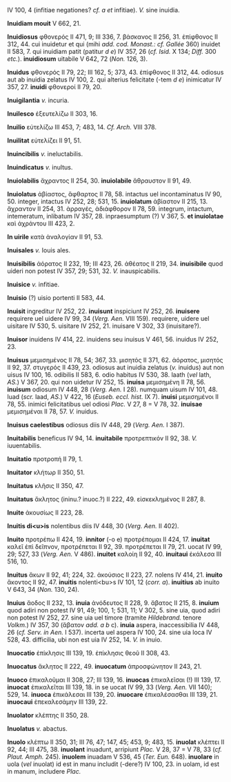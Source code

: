 IV 100, 4 (infitiae negationes? *cf. a et* infitiae). *V.* sine inuidia.

**Inuidiam mouit** V 662, 21.

**Inuidiosus** φθονερός II 471, 9; III 336, 7. βάσκανος II 256, 31.
ἐπίφθονος II 312, 44. cui inuidetur et qui (mihi *add. cod. Monast.: cf.
Gallée* 360) inuidet II 583, 7. qui inuidiam patit (patitur *d e*) IV
357, 26 (*cf. Isid.* X 134; *Diff.* 300 *etc.*). **inuidiosum** uitabile
V 642, 72 (*Non.* 126, 3).

**Inuidus** φθονερός II 79, 22; III 162, 5; 373, 43. ἐπίφθονος II 312,
44. odiosus aut ab inuidia zelatus IV 100, 2. qui alterius felicitate
(-tem *d e*) inimicatur IV 357, 27. **inuidi** φθονεροί II 79, 20.

**Inuigilantia** *v.* incuria.

**Inuilesco** ἐξευτελίζω II 303, 16.

**Inuilio** εὐτελίζω III 453, 7; 483, 14. *Cf. Arch.* VIII 378.

**Inuilitat** εὐτελίζει II 91, 51.

**Inuincibilis** *v.* ineluctabilis.

**Inuindicatus** *v.* inultus.

**Inuiolabilis** ἄχραντος II 254, 30. **inuiolabile** ἄθραυστον II 91,
49.

**Inuiolatus** ἀβίαστος, ἄφθαρτος II 78, 58. intactus uel incontaminatus
IV 90, 50. integer, intactus IV 252, 28; 531, 15. **inuiolatum**
ἀβίαστον II 215, 13. ἄχραντον II 254, 31. ἀρραγές, ἀδιάφθορον II 78, 59.
integrum, intactum, intemeratum, inlibatum IV 357, 28. inpraesumptum (?)
V 367, 5. **et inuiolatae** καὶ ἀχράντου III 423, 2.

**In uirile** κατὰ ἀναλογίαν II 91, 53.

**Inuisales** *v.* Iouis ales.

**Inuisibilis** ἀόρατος II 232, 19; III 423, 26. ἀθέατος II 219, 34.
**inuisibile** quod uideri non potest IV 357, 29; 531, 32. *V.*
inauspicabilis.

**Inuisice** *v.* infitiae.

**Inuisio** (?) uisio portenti II 583, 44.

**Inuisit** ingreditur IV 252, 22. **inuisunt** inspiciunt IV 252, 26.
**inuisere** requirere uel uidere IV 99, 34 (*Verg. Aen.* VIII 159).
requirere, uidere uel uisitare IV 530, 5. uisitare IV 252, 21. inuisare
V 302, 33 (inuisitare?).

**Inuisor** inuidens IV 414, 22. inuidens seu inuisus V 461, 56. inuidus
IV 252, 23.

**Inuisus** μεμισημένος II 78, 54; 367, 33. μισητός II 371, 62. ἀόρατος,
μισητός II 92, 37. στυγερός II 439, 23. odiosus aut inuidia zelatus
(*v.* inuidus) aut non uisus IV 100, 16. odibilis II 583, 6. odio
habitus IV 530, 38. laath (*vel* lath, *AS.*) V 367, 20. qui non uidetur
IV 252, 15. **inuisa** μεμισημένη II 78, 56. **inuisum** odiosum IV 448,
28 (*Verg. Aen.* I 28). numquam uisum IV 101, 48. luad (*scr.* laad,
*AS.*) V 422, 16 (*Euseb. eccl. hist.* IX 7). **inuisi** μεμισημένοι II
78, 55. inimici felicitatibus uel odiosi *Plac.* V 27, 8 = V 78, 32.
**inuisae** μεμισημέναι II 78, 57. *V.* inuidus.

**Inuisus caelestibus** odiosus diis IV 448, 29 (*Verg. Aen.* I 387).

**Inuitabilis** beneficus IV 94, 14. **inuitabile** προτρεπτικόν II 92,
38. *V.* iuuentabilis.

**Inuitatio** προτροπή II 79, 1.

**Inuitator** κλήτωρ II 350, 51.

**Inuitatus** κλῆσις II 350, 47.

**Inuitatus** ἄκλητος (ininu.? inuoc.?) II 222, 49. εἰσκεκλημένος II
287, 8.

**Inuite** ἀκουσίως II 223, 28.

**Inuitis di\<u\>is** nolentibus diis IV 448, 30 (*Verg. Aen.* II
402).

**Inuito** προτρέπω II 424, 19. **innitor** (-o e) προτρέπομαι II 424,
17. **inuitat** καλεῖ ἐπὶ δεῖπνον, προτρέπεται II 92, 39. προτρέπεται II
79, 21. uocat IV 99, 29; 527, 33 (*Verg. Aen.* V 486). **inuitet**
καλοίη II 92, 40. **inuitaui** ἐκάλεσα III 516, 10.

**Inuitus** ἄκων II 92, 41; 224, 32. ἀκούσιος II 223, 27. nolens IV 414,
21. **inuito** ἄκοντος II 92, 47. **inuitis** nolenti\<bu\>s IV 101, 12
(*corr. a*). **inuitius** ab inuito V 643, 34 (*Non.* 130, 24).

**Inuius** ἄοδος II 232, 13. **inuia** ἀνόδευτος II 228, 9. ἄβατος II
215, 8. **inuium** quod adiri non potest IV 91, 49; 100, 1; 531, 11; V
302, 5. sine uia, quod adiri non potest IV 252, 27. sine uia uel timore
(tramite *Hildebrand.* tenore *Volkm.*) IV 357, 30 (ἄβατον *add. a b*
c). **inuia** aspera, inaccessibilia IV 448, 26 (*cf. Serv. in Aen.* I
537). incerta uel aspera IV 100, 24. sine uia loca IV 528, 43.
difficilia, ubi non est uia IV 252, 14. *V.* in inuio.

**Inuocatio** ἐπίκλησις III 139, 19. ἐπίκλησις θεοῦ II 308, 43.

**Inuocatus** ἄκλητος II 222, 49. **inuocatum** ἀπροσφώνητον II 243, 21.

**Inuoco** ἐπικαλοῦμαι II 308, 27; III 139, 16. **inuocas** ἐπικαλεῖσαι
(!) III 139, 17. **inuocat** ἐπικαλεῖται III 139, 18. in se uocat IV 99,
33 (*Verg. Aen.* VII 140); 529, 14. **inuoca** ἐπικάλεσαι III 139, 20.
**inuocare** ἐπικαλέσασθαι III 139, 21. **inuocaui** ἐπεκαλεσάμην III
139, 22.

**Inuolator** κλέπτης II 350, 28.

**Inuolatus** *v.* abactus.

**Inuolo** κλέπτω II 350, 31; III 76, 47; 147, 45; 453, 9; 483, 15.
**inuolat** κλέπτει II 92, 44; III 475, 38. **inuolant** inuadunt,
arripiunt *Plac.* V 28, 37 = V 78, 33 (*cf. Plaut. Amph.* 245).
**inuolem** inuadam V 536, 45 (*Ter. Eun.* 648). **inuolare** in uola
(*vel* inuolat) id est in manu includit (-dere?) IV 100, 23. in uolam,
id est in manum, includere *Plac.*
